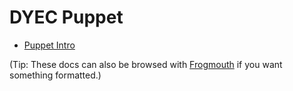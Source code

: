 # DYEC Puppet

- [Puppet Intro](./puppet-intro.md)

(Tip: These docs can also be browsed with [Frogmouth](https://github.com/Textualize/frogmouth) if you
want something formatted.)
